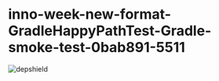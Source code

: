 # inno-week-new-format-GradleHappyPathTest-Gradle-smoke-test-0bab891-5511

![depshield](https://cpeters1.dev.depshield.sonatype.org/badges/depshield-testing/inno-week-new-format-GradleHappyPathTest-Gradle-smoke-test-0bab891-5511/depshield.svg)